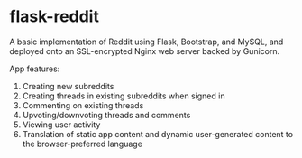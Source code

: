 # flask-reddit
A basic implementation of Reddit using Flask, Bootstrap, and MySQL, and deployed onto an SSL-encrypted Nginx web server backed by Gunicorn.

App features:
1. Creating new subreddits
2. Creating threads in existing subreddits when signed in
3. Commenting on existing threads
4. Upvoting/downvoting threads and comments
5. Viewing user activity
6. Translation of static app content and dynamic user-generated content to the browser-preferred language
